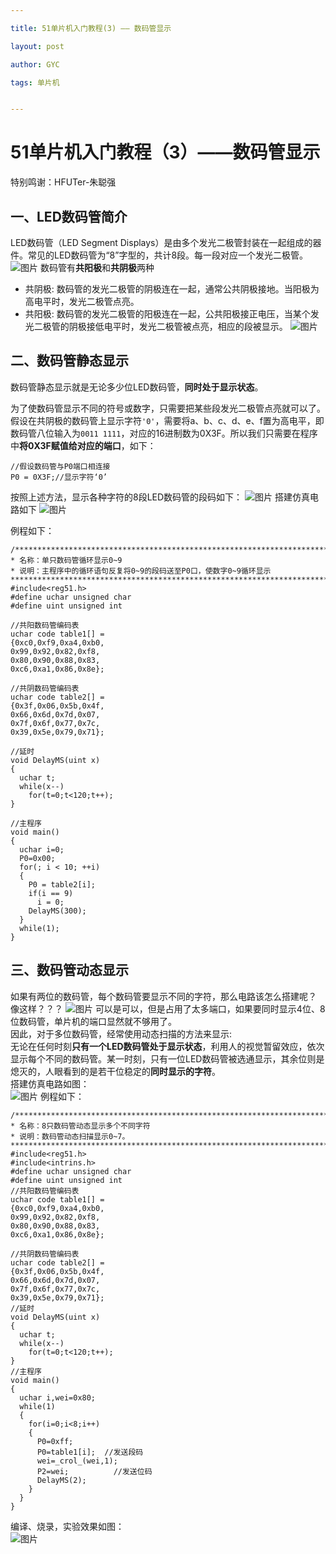 ```yaml
---

title: 51单片机入门教程(3) —— 数码管显示

layout: post

author: GYC

tags: 单片机


---
```

# 51单片机入门教程（3）——数码管显示

特别鸣谢：HFUTer-朱聪强
## 一、LED数码管简介
LED数码管（LED Segment Displays）是由多个发光二极管封装在一起组成的器件。常见的LED数码管为“8”字型的，共计8段。每一段对应一个发光二极管。
![图片](https://raw.githubusercontent.com/ChasorG/ChasorG.github.io/master/_posts/181110/1.png)
数码管有**共阳极**和**共阴极**两种
- 共阴极: 数码管的发光二极管的阴极连在一起，通常公共阴极接地。当阳极为高电平时，发光二极管点亮。 
- 共阳极: 数码管的发光二极管的阳极连在一起，公共阳极接正电压，当某个发光二极管的阴极接低电平时，发光二极管被点亮，相应的段被显示。
![图片](https://raw.githubusercontent.com/ChasorG/ChasorG.github.io/master/_posts/181110/2.png)

## 二、数码管静态显示
数码管静态显示就是无论多少位LED数码管，**同时处于显示状态**。    

为了使数码管显示不同的符号或数字，只需要把某些段发光二极管点亮就可以了。      
假设在共阴极的数码管上显示字符`'0'`，需要将a、b、c、d、e、f置为高电平，即数码管八位输入为`0011 1111`，对应的16进制数为0X3F。所以我们只需要在程序中**将0X3F赋值给对应的端口**，如下：

``` clike
//假设数码管与P0端口相连接
P0 = 0X3F;//显示字符‘0’
```
按照上述方法，显示各种字符的8段LED数码管的段码如下：
![图片](https://raw.githubusercontent.com/ChasorG/ChasorG.github.io/master/_posts/181110/3.png)
搭建仿真电路如下
![图片](https://raw.githubusercontent.com/ChasorG/ChasorG.github.io/master/_posts/181110/4.png)

例程如下：
``` clike
/******************************************************************************	
* 名称：单只数码管循环显示0~9
* 说明：主程序中的循环语句反复将0~9的段码送至P0口，使数字0~9循环显示
******************************************************************************/
#include<reg51.h>
#define uchar unsigned char
#define uint unsigned int

//共阳数码管编码表
uchar code table1[] =
{0xc0,0xf9,0xa4,0xb0,
0x99,0x92,0x82,0xf8,
0x80,0x90,0x88,0x83,
0xc6,0xa1,0x86,0x8e};

//共阴数码管编码表
uchar code table2[] =
{0x3f,0x06,0x5b,0x4f,
0x66,0x6d,0x7d,0x07,
0x7f,0x6f,0x77,0x7c,
0x39,0x5e,0x79,0x71};

//延时
void DelayMS(uint x)
{
  uchar t;
  while(x--) 
    for(t=0;t<120;t++);
}

//主程序
void main()
{
  uchar i=0;
  P0=0x00;
  for(; i < 10; ++i)
  {
    P0 = table2[i];
    if(i == 9)
      i = 0;
    DelayMS(300);
  }
  while(1);
}

```
## 三、数码管动态显示

如果有两位的数码管，每个数码管要显示不同的字符，那么电路该怎么搭建呢？       
像这样？？？
![图片](https://raw.githubusercontent.com/ChasorG/ChasorG.github.io/master/_posts/181110/5.png)
可以是可以，但是占用了太多端口，如果要同时显示4位、8位数码管，单片机的端口显然就不够用了。    
因此，对于多位数码管，经常使用动态扫描的方法来显示:	    
无论在任何时刻**只有一个LED数码管处于显示状态**，利用人的视觉暂留效应，依次显示每个不同的数码管。某一时刻，只有一位LED数码管被选通显示，其余位则是熄灭的，人眼看到的是若干位稳定的**同时显示的字符**。    
搭建仿真电路如图：    
![图片](https://raw.githubusercontent.com/ChasorG/ChasorG.github.io/master/_posts/181110/6.png)
例程如下：    

``` clike
/******************************************************************************	
* 名称：8只数码管动态显示多个不同字符
* 说明：数码管动态扫描显示0~7。
******************************************************************************/
#include<reg51.h>
#include<intrins.h>
#define uchar unsigned char
#define uint unsigned int
//共阳数码管编码表
uchar code table1[] =
{0xc0,0xf9,0xa4,0xb0,
0x99,0x92,0x82,0xf8,
0x80,0x90,0x88,0x83,
0xc6,0xa1,0x86,0x8e};

//共阴数码管编码表
uchar code table2[] =
{0x3f,0x06,0x5b,0x4f,
0x66,0x6d,0x7d,0x07,
0x7f,0x6f,0x77,0x7c,
0x39,0x5e,0x79,0x71};
//延时
void DelayMS(uint x)
{
  uchar t;
  while(x--) 
    for(t=0;t<120;t++);
}
//主程序
void main()
{
  uchar i,wei=0x80;
  while(1)
  {
    for(i=0;i<8;i++)
    {		
	  P0=0xff;
	  P0=table1[i];  //发送段码
	  wei=_crol_(wei,1);
	  P2=wei;		   //发送位码
	  DelayMS(2);
    }
  }
}
```
编译、烧录，实验效果如图：    
![图片](https://raw.githubusercontent.com/ChasorG/ChasorG.github.io/master/_posts/181110/7.png)

